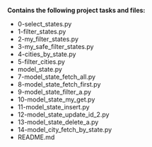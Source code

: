 __Contains the following project tasks and files:__  
* 0-select_states.py  
* 1-filter_states.py  
* 2-my_filter_states.py  
* 3-my_safe_filter_states.py  
* 4-cities_by_state.py  
* 5-filter_cities.py  
* model_state.py  
* 7-model_state_fetch_all.py  
* 8-model_state_fetch_first.py  
* 9-model_state_filter_a.py  
* 10-model_state_my_get.py  
* 11-model_state_insert.py  
* 12-model_state_update_id_2.py  
* 13-model_state_delete_a.py  
* 14-model_city_fetch_by_state.py  
* README.md
